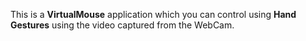 This is a <b>VirtualMouse</b> application which you can control using <b>Hand Gestures</b> using the video captured from the WebCam.
